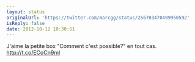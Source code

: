 ```yaml
---
layout: status
originalUrl: 'https://twitter.com/marcgg/status/256703470499950592'
isReply: false
date: 2012-10-12 10:30:51
---
```


J'aime la petite box "Comment c'est possible?" en tout cas. http://t.co/ECoCn9ml
